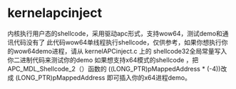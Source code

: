 # kernelapcinject
内核执行用户态的shellcode，采用驱动apc形式，支持wow64，测试demo和通讯代码没有了
此代码wow64单线程执行shellcode，仅供参考，如果你想执行你的wow64demo进程，请从 kernelAPCinject.c 上的 shellcode32全局常量写入你二进制代码来测试你的demo
如果想支持x64模式的shellcode ，把 APC_MDL_Shellcode_2（）函数的 ((LONG_PTR)pMappedAddress * (-4))改成 (LONG_PTR)pMappedAddress 即可插入你的x64进程demo。
